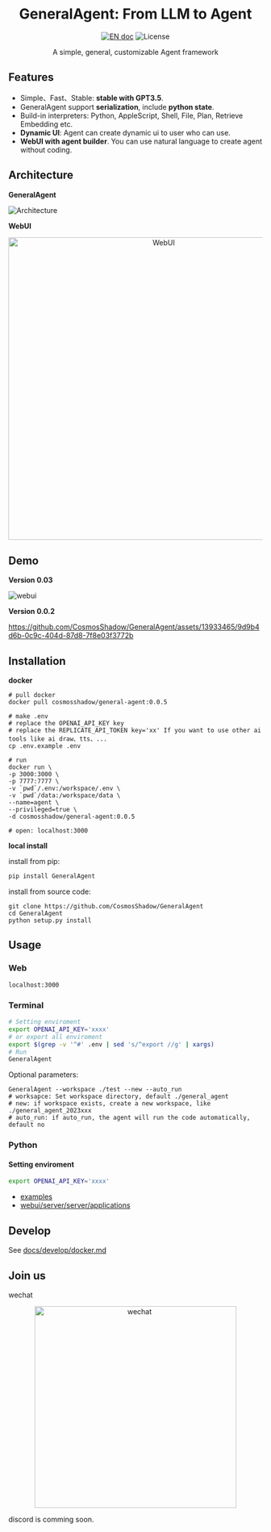 <h1 align="center">GeneralAgent: From LLM to Agent</h1>
<p align="center">
<a href="README.md"><img src="https://img.shields.io/badge/document-English-blue.svg" alt="EN doc"></a>
<!-- <a href="README_CN.md"><img src="https://img.shields.io/badge/文档-中文版-blue.svg" alt="CN doc"></a> -->
<img src="https://img.shields.io/static/v1?label=license&message=MIT&color=white&style=flat" alt="License"/>
</p>
<p align='center'>
A simple, general, customizable Agent framework
</p>


## Features

* Simple、Fast、Stable: **stable with GPT3.5**.
* GeneralAgent support **serialization**, include **python state**.
* Build-in interpreters: Python, AppleScript, Shell, File, Plan, Retrieve Embedding etc.
* **Dynamic UI**: Agent can create dynamic ui to user who can use.
* **WebUI with agent builder**. You can use natural language to create agent without coding.



## Architecture

**GeneralAgent**

![Architecture](./docs/images/Architecture_2023.11.15.png)

**WebUI**

<p align="center">
<img src="./docs/images/webui_2023.11.15.png" alt="WebUI" width=600/>
</p>




## Demo

**Version 0.03**

![webui](./docs/images/2023.11.15.jpg)



**Version 0.0.2**



https://github.com/CosmosShadow/GeneralAgent/assets/13933465/9d9b4d6b-0c9c-404d-87d8-7f8e03f3772b



## Installation

**docker**

```shell
# pull docker
docker pull cosmosshadow/general-agent:0.0.5

# make .env
# replace the OPENAI_API_KEY key
# replace the REPLICATE_API_TOKEN key='xx' If you want to use other ai tools like ai draw、tts、...
cp .env.example .env

# run
docker run \
-p 3000:3000 \
-p 7777:7777 \
-v `pwd`/.env:/workspace/.env \
-v `pwd`/data:/workspace/data \
--name=agent \
--privileged=true \
-d cosmosshadow/general-agent:0.0.5

# open: localhost:3000
```



**local install**

install from pip:

```bash
pip install GeneralAgent
```

install from source code:

```shell
git clone https://github.com/CosmosShadow/GeneralAgent
cd GeneralAgent
python setup.py install
```



## Usage

### Web

```
localhost:3000
```


### Terminal

```bash
# Setting enviroment
export OPENAI_API_KEY='xxxx'
# or export all enviroment
export $(grep -v '^#' .env | sed 's/^export //g' | xargs)
# Run
GeneralAgent
```

Optional parameters:

```shell
GeneralAgent --workspace ./test --new --auto_run
# worksapce: Set workspace directory, default ./general_agent
# new: if workspace exists, create a new workspace, like ./general_agent_2023xxx
# auto_run: if auto_run, the agent will run the code automatically, default no
```



### Python

#### Setting enviroment
```bash
export OPENAI_API_KEY='xxxx'
```

* [examples](examples)
* [webui/server/server/applications](webui/server/server/applications)



## Develop

See [docs/develop/docker.md](docs/develop/docker.md)



## Join us

wechat 

<p align="center">
<img src="./docs/images/wechat.jpg" alt="wechat" width=400/>
</p>

discord is comming soon.